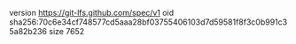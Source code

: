 version https://git-lfs.github.com/spec/v1
oid sha256:70c6e34cf748577cd5aaa28bf03755406103d7d59581f8f3c0b991c35a82b236
size 7652
